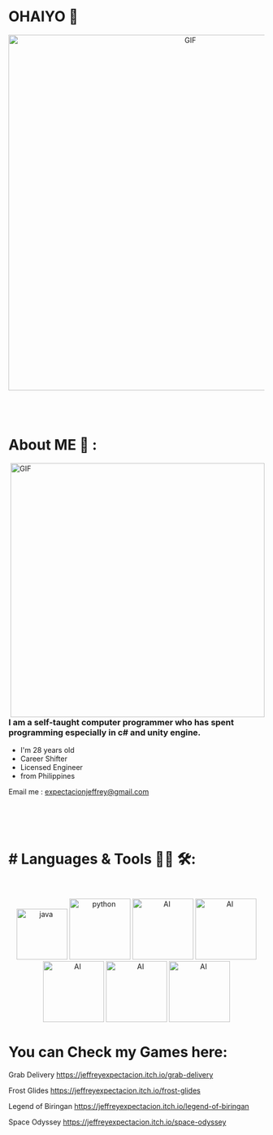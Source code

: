 # OHAIYO 👋
<div align="center">
<img hight="300" width="700" alt="GIF" align="center" src="https://i.pinimg.com/originals/c8/1d/4b/c81d4bf64815f6769cab842e08c28b08.gif">
</div>
 
</br>
</br>
</br>

# About ME 💬 :

<img hight="400" width="500" alt="GIF" align="right" src="https://media.giphy.com/media/1wDy0NewJUS4w/giphy.gif" alt= "Gif Description" style ="float: right;">

### I am a self-taught computer programmer who has spent programming especially in c# and unity engine. 

* I'm 28 years old 
* Career Shifter
* Licensed Engineer     
* from Philippines

Email me : expectacionjeffrey@gmail.com

</br>
</br>
</br>

  
# # Languages & Tools 👨‍💻 🛠:
</br>

<p align="center">
  
<img src="https://jnmsys.com/wp-content/uploads/2022/06/c-sharp-programming-language.png" alt="java"  width="100" hight="50">
<img src="https://ih1.redbubble.net/image.1106192358.9867/st,small,507x507-pad,600x600,f8f8f8.jpg" alt="python" width="120" hight="50">
<img src="https://th.bing.com/th/id/OIP.U8QwIjI36ruQ0U7-Y_dshQHaE8?pid=ImgDet&rs=1" alt="AI" width="120" hight="50">
<img src="https://www.clipartmax.com/png/middle/470-4707396_javascript-icon-html-css-js-icons.png" alt="AI" width="120" hight="50">
<img src="https://tse3.mm.bing.net/th/id/OIP.pjgi7chCqmsS9wGnG53RRwHaKd?rs=1&pid=ImgDetMain&o=7&rm=3" alt="AI" width="120" hight="50">
<img src="https://tse4.mm.bing.net/th/id/OIP.yUIb5S_kj98Eg5tT-Onx1AHaHa?rs=1&pid=ImgDetMain&o=7&rm=3" alt="AI" width="120" hight="50">
<img src="https://tse3.mm.bing.net/th/id/OIP.D3OoGnaaeC0wWUlAitbaigHaHa?rs=1&pid=ImgDetMain&o=7&rm=3" alt="AI" width="120" hight="50">


# You can Check my Games here: 

Grab Delivery 
https://jeffreyexpectacion.itch.io/grab-delivery

Frost Glides
https://jeffreyexpectacion.itch.io/frost-glides

Legend of Biringan 
https://jeffreyexpectacion.itch.io/legend-of-biringan

Space Odyssey
https://jeffreyexpectacion.itch.io/space-odyssey

</p>
</br>
</br>
</br>

